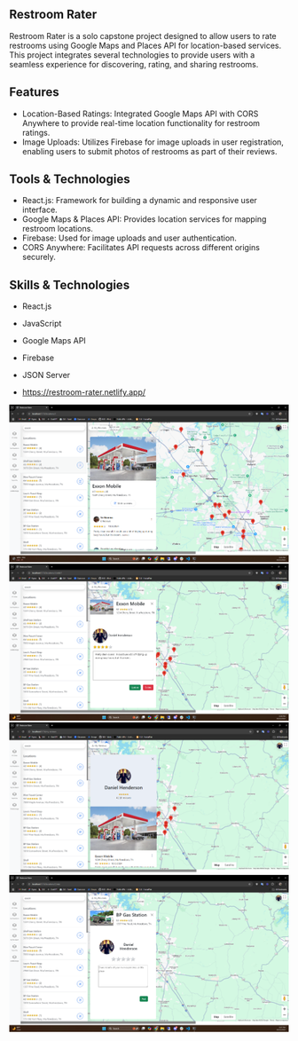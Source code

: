 ## Restroom Rater
Restroom Rater is a solo capstone project designed to allow users to rate restrooms using Google Maps and Places API for location-based services. This project integrates several technologies to provide users with a seamless experience for discovering, rating, and sharing restrooms.

## Features
* Location-Based Ratings: Integrated Google Maps API with CORS Anywhere to provide real-time location functionality for restroom ratings.
* Image Uploads: Utilizes Firebase for image uploads in user registration, enabling users to submit photos of restrooms as part of their reviews.

## Tools & Technologies
* React.js: Framework for building a dynamic and responsive user interface.
* Google Maps & Places API: Provides location services for mapping restroom locations.
* Firebase: Used for image uploads and user authentication.
* CORS Anywhere: Facilitates API requests across different origins securely.

## Skills & Technologies
* React.js
* JavaScript
* Google Maps API
* Firebase
* JSON Server

* https://restroom-rater.netlify.app/

![HTTP Request/Response Cycle](./LocationList&Location.png)
![HTTP Request/Response Cycle](./EditExisting.png)
![HTTP Request/Response Cycle](./MyReviews.png)
![HTTP Request/Response Cycle](./ReviewExisting.png)
